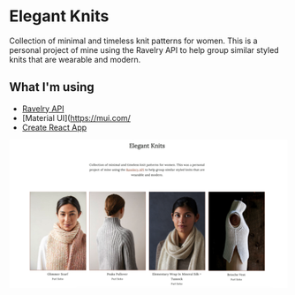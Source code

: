 # Elegant Knits

Collection of minimal and timeless knit patterns for women. This is a personal project of mine using the Ravelry API to help group similar styled knits that are wearable and modern.

## What I'm using
- [Ravelry API](https://www.ravelry.com/groups/ravelry-api)
- [Material UI](https://mui.com/
- [Create React App](https://create-react-app.dev/)

![Elegant Knit homepage](./src/images/preview_ek.png)
